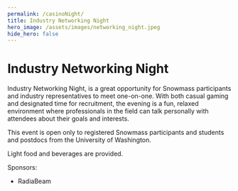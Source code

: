 ```yaml
---
permalink: /casinoNight/
title: Industry Networking Night
hero_image: /assets/images/networking_night.jpeg
hide_hero: false
---
```


# Industry Networking Night

Industry Networking Night, is a great opportunity for Snowmass participants and industry representatives to meet one-on-one.  With both casual gaming and designated time for recruitment, the evening is a fun, relaxed environment where professionals in the field can talk personally with attendees about their goals and interests.

This event is open only to registered Snowmass participants and students and postdocs from the University of Washington.

Light food and beverages are provided. 

Sponsors:

- RadiaBeam
